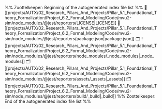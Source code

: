 %% Zoottelkeeper: Beginning of the autogenerated index file list  %%
📄 [[projects/AUTX/02_Research_Pillars_And_Projects/Pillar_5.1_Foundational_Theory_Formalization/Project_6.2_Formal_Modeling/Code/mvu2-sim/node_modules/@jest/reporters/LICENSE|LICENSE]]
📄 [[projects/AUTX/02_Research_Pillars_And_Projects/Pillar_5.1_Foundational_Theory_Formalization/Project_6.2_Formal_Modeling/Code/mvu2-sim/node_modules/@jest/reporters/package.json|package.json]]
🗂️ ![[projects/AUTX/02_Research_Pillars_And_Projects/Pillar_5.1_Foundational_Theory_Formalization/Project_6.2_Formal_Modeling/Code/mvu2-sim/node_modules/@jest/reporters/node_modules/_node_modules|_node_modules]]
🗂️ [[projects/AUTX/02_Research_Pillars_And_Projects/Pillar_5.1_Foundational_Theory_Formalization/Project_6.2_Formal_Modeling/Code/mvu2-sim/node_modules/@jest/reporters/assets/_assets|_assets]]
🗂️ [[projects/AUTX/02_Research_Pillars_And_Projects/Pillar_5.1_Foundational_Theory_Formalization/Project_6.2_Formal_Modeling/Code/mvu2-sim/node_modules/@jest/reporters/build/_build|_build]]
%% Zoottelkeeper: End of the autogenerated index file list  %%
